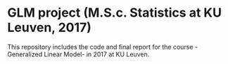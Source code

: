 # GLM project (M.S.c. Statistics at KU Leuven, 2017)

This repository includes the code and final report for the course -Generalized Linear Model- in 2017 at KU Leuven.

